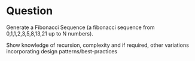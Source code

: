 # Question

Generate a Fibonacci Sequence (a fibonacci sequence from 0,1,1,2,3,5,8,13,21 up to N numbers).  
 
Show knowledge of recursion, complexity and if required, other variations incorporating design patterns/best-practices  